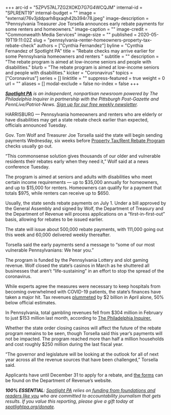+++
arc-id = "5ZPV57AL7ZG2XOKD7G7G4WCQJM"
internal-id = "SPLRENT19"
internal-budget = ""
image = "external/76v3jddparh8qxaqh42b394r78.jpeg"
image-description = "Pennsylvania Treasurer Joe Torsella announces early rebate payments for some renters and homeowners."
image-caption = ""
image-credit = "Commonwealth Media Services"
image-size = ""
published = 2020-05-19T19:11:02Z
slug = "pennsylvania-renter-homeowners-property-tax-rebate-check"
authors = ["Cynthia Fernandez"]
byline = "Cynthia Fernandez of Spotlight PA"
title = "Rebate checks may arrive earlier for some Pennsylvania homeowners and renters "
subtitle = ""
description = "The rebate program is aimed at low-income seniors and people with disabilities."
blurb = "The rebate program is aimed at low-income seniors and people with disabilities."
kicker = "Coronavirus"
topics = ["Coronavirus"]
series = []
linktitle = ""
suppress-featured = true
weight = 0
url = ""
aliases = []
modal-exclude = false
no-index = false
+++

<a href="https://www.spotlightpa.org/"><i><b>Spotlight PA</b></i></a><i> is an independent, nonpartisan newsroom powered by The Philadelphia Inquirer in partnership with the Pittsburgh Post-Gazette and PennLive/Patriot-News. </i><a href="https://www.spotlightpa.org/newsletters"><i>Sign up for our free weekly newsletter</i></a><i>.</i>

HARRISBURG — Pennsylvania homeowners and renters who are elderly or have disabilities may get a state rebate check earlier than expected, officials announced Tuesday.

Gov. Tom Wolf and Treasurer Joe Torsella said the state will begin sending payments Wednesday, six weeks before <a href="https://www.revenue.pa.gov/GeneralTaxInformation/PropertyTaxRentRebateProgram/Pages/default.aspx">Property Tax/Rent Rebate Program</a> checks usually go out.

“This commonsense solution gives thousands of our older and vulnerable residents their rebates early when they need it,” Wolf said at a news conference Tuesday.

The program is aimed at seniors and adults with disabilities who meet certain income requirements — up to $35,000 annually for homeowners, and up to $15,000 for renters. Homeowners can qualify for a payment that totals $975, while renters can receive up to $650.

Usually, the state sends rebate payments on July 1. Under a bill approved by the General Assembly and signed by Wolf, the Department of Treasury and the Department of Revenue will process applications on a “first-in-first-out” basis, allowing for rebates to be issued earlier.

<script src="https://www.spotlightpa.org/embed.js" async></script><div data-spl-embed-version="1" data-spl-src="https://www.spotlightpa.org/embeds/donate/"></div>

The state will issue about 500,000 rebate payments, with 111,000 going out this week and 60,000 delivered weekly thereafter.

Torsella said the early payments send a message to “some of our most vulnerable Pennsylvanians: We hear you.”

The program is funded by the Pennsylvania Lottery and slot gaming revenue. Wolf closed the state’s casinos in March as he shuttered all businesses that aren’t “life-sustaining” in an effort to stop the spread of the coronavirus.

While experts agree the measures were necessary to keep hospitals from becoming overwhelmed with COVID-19 patients, the state’s finances have taken a major hit. Tax revenues <a href="https://www.spotlightpa.org/news/2020/05/pennsylvania-coronavirus-state-budget-shortfall-tax-revenue-shutdown/">plummeted</a> by $2 billion in April alone, 50% below official estimates.

In Pennsylvania, total gambling revenues fell from $304 million in February to just $153 million last month, according to <a href="https://www.inquirer.com/business/coronavirus-covid-impacts-tourism-casino-revenue-pennsylvania-new-jersey-delaware-20200426.html">The Philadelphia Inquirer.</a>

<script src="https://www.spotlightpa.org/embed.js" async></script><div data-spl-embed-version="1" data-spl-src="https://www.spotlightpa.org/embeds/newsletter/"></div>

Whether the state order closing casinos will affect the future of the rebate program remains to be seen, though Torsella said this year’s payments will not be impacted. The program reached more than half a million households and cost roughly $250 million during the last fiscal year.

“The governor and legislature will be looking at the outlook for all of next year across all the revenue sources that have been challenged,” Torsella said.

Applicants have until December 31 to apply for a rebate, and <a href="https://www.revenue.pa.gov/GeneralTaxInformation/PropertyTaxRentRebateProgram/Pages/Request-an-Application.aspx">the forms</a> can be found on the Department of Revenue’s website.

<i><b>100% ESSENTIAL</b></i><i>: </i><a href="https://www.spotlightpa.org/"><i>Spotlight PA</i></a><i> relies on</i><a href="https://www.spotlightpa.org/support"><i> funding from foundations and readers like you</i></a><i> who are committed to accountability journalism that gets results. If you value this reporting, please give a gift today at </i><a href="https://www.spotlightpa.org/donate"><i>spotlightpa.org/donate</i></a><i>.</i>
